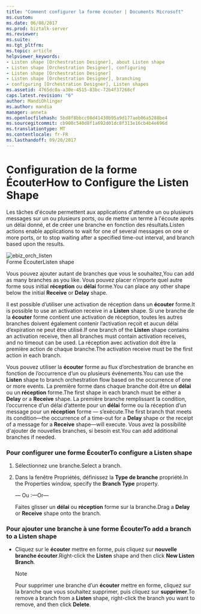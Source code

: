 ```yaml
---
title: "Comment configurer la forme écouter | Documents Microsoft"
ms.custom: 
ms.date: 06/08/2017
ms.prod: biztalk-server
ms.reviewer: 
ms.suite: 
ms.tgt_pltfrm: 
ms.topic: article
helpviewer_keywords:
- Listen shape [Orchestration Designer], about Listen shape
- Listen shape [Orchestration Designer], configuring
- Listen shape [Orchestration Designer]
- Listen shape [Orchestration Designer], branching
- configuring [Orchestration Designer], Listen shapes
ms.assetid: 4765dc0a-a30e-4515-83bc-72b4f37268cf
caps.latest.revision: "6"
author: MandiOhlinger
ms.author: mandia
manager: anneta
ms.openlocfilehash: 5bd8f8bbcc08d41430b95a9d177aeb06a5288be4
ms.sourcegitcommit: cb908c540d8f1a692d01dc8f313e16cb4b4e696d
ms.translationtype: MT
ms.contentlocale: fr-FR
ms.lasthandoff: 09/20/2017
---
```

# <a name="how-to-configure-the-listen-shape"></a><span data-ttu-id="147ab-102">Configuration de la forme Écouter</span><span class="sxs-lookup"><span data-stu-id="147ab-102">How to Configure the Listen Shape</span></span>
<span data-ttu-id="147ab-103">Les tâches d'écoute permettent aux applications d'attendre un ou plusieurs messages sur un ou plusieurs ports, ou de mettre un terme à l'écoute après un délai donné, et de créer une branche en fonction des résultats.</span><span class="sxs-lookup"><span data-stu-id="147ab-103">Listen actions enable applications to wait for one of several messages on one or more ports, or to stop waiting after a specified time-out interval, and branch based upon the results.</span></span>  
  
 ![](../core/media/ebiz-orch-listen.gif "ebiz_orch_listen")  
<span data-ttu-id="147ab-104">Forme Écouter</span><span class="sxs-lookup"><span data-stu-id="147ab-104">Listen shape</span></span>  
  
 <span data-ttu-id="147ab-105">Vous pouvez ajouter autant de branches que vous le souhaitez,</span><span class="sxs-lookup"><span data-stu-id="147ab-105">You can add as many branches as you like.</span></span> <span data-ttu-id="147ab-106">Vous pouvez placer n’importe quel autre forme sous initial **réception** ou **délai** forme.</span><span class="sxs-lookup"><span data-stu-id="147ab-106">You can place any other shape below the initial **Receive** or **Delay** shape.</span></span>  
  
 <span data-ttu-id="147ab-107">Il est possible d’utiliser une activation de réception dans un **écouter** forme.</span><span class="sxs-lookup"><span data-stu-id="147ab-107">It is possible to use an activation receive in a **Listen** shape.</span></span> <span data-ttu-id="147ab-108">Si une branche de la **écouter** forme contient une activation de réception, toutes les autres branches doivent également contenir l’activation reçoit et aucun délai d’expiration ne peut être utilisé.</span><span class="sxs-lookup"><span data-stu-id="147ab-108">If one branch of the **Listen** shape contains an activation receive, then all branches must contain activation receives, and no timeout can be used.</span></span> <span data-ttu-id="147ab-109">La réception avec activation doit être la première action de chaque branche.</span><span class="sxs-lookup"><span data-stu-id="147ab-109">The activation receive must be the first action in each branch.</span></span>  
  
 <span data-ttu-id="147ab-110">Vous pouvez utiliser la **écouter** forme au flux d’orchestration de branche en fonction de l’occurrence d’un ou plusieurs événements.</span><span class="sxs-lookup"><span data-stu-id="147ab-110">You can use the **Listen** shape to branch orchestration flow based on the occurrence of one or more events.</span></span> <span data-ttu-id="147ab-111">La première forme dans chaque branche doit être un **délai** ou un **réception** forme.</span><span class="sxs-lookup"><span data-stu-id="147ab-111">The first shape in each branch must be either a **Delay** or a **Receive** shape.</span></span> <span data-ttu-id="147ab-112">La première branche remplissant la condition, l’occurrence d’un délai d’attente pour un **délai** forme ou la réception d’un message pour un **réception** forme — s’exécute.</span><span class="sxs-lookup"><span data-stu-id="147ab-112">The first branch that meets its condition—the occurrence of a time-out for a **Delay** shape or the receipt of a message for a **Receive** shape—will execute.</span></span> <span data-ttu-id="147ab-113">Vous avez la possibilité d'ajouter de nouvelles branches, si besoin est.</span><span class="sxs-lookup"><span data-stu-id="147ab-113">You can add additional branches if needed.</span></span>  
  
### <a name="to-configure-a-listen-shape"></a><span data-ttu-id="147ab-114">Pour configurer une forme Écouter</span><span class="sxs-lookup"><span data-stu-id="147ab-114">To configure a Listen shape</span></span>  
  
1.  <span data-ttu-id="147ab-115">Sélectionnez une branche.</span><span class="sxs-lookup"><span data-stu-id="147ab-115">Select a branch.</span></span>  
  
2.  <span data-ttu-id="147ab-116">Dans la fenêtre Propriétés, définissez la **Type de branche** propriété.</span><span class="sxs-lookup"><span data-stu-id="147ab-116">In the Properties window, specify the **Branch Type** property.</span></span>  
  
     <span data-ttu-id="147ab-117">— Ou :</span><span class="sxs-lookup"><span data-stu-id="147ab-117">—Or—</span></span>  
  
     <span data-ttu-id="147ab-118">Faites glisser un **délai** ou **réception** forme sur la branche.</span><span class="sxs-lookup"><span data-stu-id="147ab-118">Drag a **Delay** or **Receive** shape onto the branch.</span></span>  
  
### <a name="to-add-a-branch-to-a-listen-shape"></a><span data-ttu-id="147ab-119">Pour ajouter une branche à une forme Écouter</span><span class="sxs-lookup"><span data-stu-id="147ab-119">To add a branch to a Listen shape</span></span>  
  
-   <span data-ttu-id="147ab-120">Cliquez sur le **écouter** mettre en forme, puis cliquez sur **nouvelle branche écouter**.</span><span class="sxs-lookup"><span data-stu-id="147ab-120">Right-click the **Listen** shape and then click **New Listen Branch**.</span></span>  
  
    > [!NOTE]
    >  <span data-ttu-id="147ab-121">Pour supprimer une branche d’un **écouter** mettre en forme, cliquez sur la branche que vous souhaitez supprimer, puis cliquez sur **supprimer**.</span><span class="sxs-lookup"><span data-stu-id="147ab-121">To remove a branch from a **Listen** shape, right-click the branch you want to remove, and then click **Delete**.</span></span>